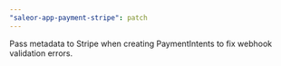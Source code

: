 ```yaml
---
"saleor-app-payment-stripe": patch
---
```


Pass metadata to Stripe when creating PaymentIntents to fix webhook validation errors.